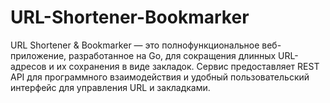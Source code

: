 # URL-Shortener-Bookmarker
URL Shortener &amp; Bookmarker — это полнофункциональное веб-приложение, разработанное на Go, для сокращения длинных URL-адресов и их сохранения в виде закладок. Сервис предоставляет REST API для программного взаимодействия и удобный пользовательский интерфейс для управления URL и закладками. 
